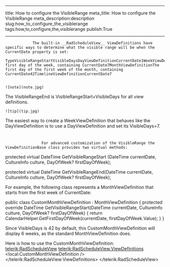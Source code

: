 ___
title: How to configure the VisibleRange
meta_title: How to configure the VisibleRange
meta_description:description
slug:how_to_configure_the_visiblerange
tags:how,to,configure,the,visiblerange
publish:True
___



				The built-in __RadScheduleView__ ViewDefinitions have specific ways to determine what the visible range will be when the CurrentDate property is set:
			TypeVisibleRangeStartVisibleDaysDayViewDefinitionCurrentDate1WeekViewDefinitionThe first day of the week, containing CurrentDate7MonthViewDefinitionThe first day of the first week of the month, containing CurrentDate42TimelineViewDefinitionCurrentDate7


    ![note](note.jpg)
    	

The VisibleRangeEnd is VisibleRangeStart+VisibleDays for all view definitions.


    ![tip](tip.jpg)
    	

The easiest way to create a WeekViewDefinition that behaves like the DayViewDefinition is to use a DayViewDefinition and set its VisibleDays=7.

# 


					For advanced customization of the VisibleRange the ViewDefinitionBase class provides two virtual methods:
				
protected virtual DateTime GetVisibleRangeStart (DateTime currentDate, CultureInfo culture, DayOfWeek? firstDayOfWeek);

protected virtual DateTime GetVisibleRangeEnd(DateTime currentDate, CultureInfo culture, DayOfWeek? firstDayOfWeek);




For example, the following class represents a MonthViewDefinition that starts from the first week of CurrentDate:
   				
public class CustomMonthViewDefinition : MonthViewDefinition
{
	protected override DateTime GetVisibleRangeStart(DateTime currentDate, CultureInfo culture, DayOfWeek? firstDayOfWeek)
	{
		return CalendarHelper.GetFirstDayOfWeek(currentDate, firstDayOfWeek.Value);
	}
}



Since VisibleDays is 42 by default, this CustomMonthViewDefinition will display 6 weeks, as the standard MonthViewDefinition does.

Here is how to use the CustomMonthViewDefinition:
<telerik:RadScheduleView>
	<telerik:RadScheduleView.ViewDefinitions>
		<local:CustomMonthViewDefinition />
	</telerik:RadScheduleView.ViewDefinitions>
</telerik:RadScheduleView>
